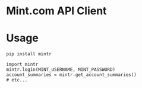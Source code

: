 Mint.com API Client
===================
# Usage
```
pip install mintr
```

```
import mintr
mintr.login(MINT_USERNAME, MINT_PASSWORD)
account_summaries = mintr.get_account_summaries()
# etc...
```
